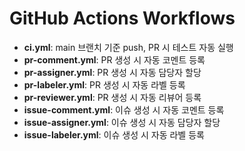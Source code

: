# GitHub Actions Workflows

- **ci.yml**: main 브랜치 기준 push, PR 시 테스트 자동 실행
- **pr-comment.yml**: PR 생성 시 자동 코멘트 등록
- **pr-assigner.yml**: PR 생성 시 자동 담당자 할당
- **pr-labeler.yml**: PR 생성 시 자동 라벨 등록
- **pr-reviewer.yml**: PR 생성 시 자동 리뷰어 등록
- **issue-comment.yml**: 이슈 생성 시 자동 코멘트 등록
- **issue-assigner.yml**: 이슈 생성 시 자동 담당자 할당
- **issue-labeler.yml**: 이슈 생성 시 자동 라벨 등록 